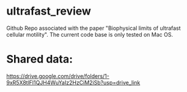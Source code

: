 # ultrafast_review
Github Repo associated with the paper "Biophysical limits of ultrafast cellular motility". The current code base is only tested on Mac OS.

# Shared data:
https://drive.google.com/drive/folders/1-9xR5X8tlFl1QJH4WuYaIz2HzCiM2iSb?usp=drive_link

